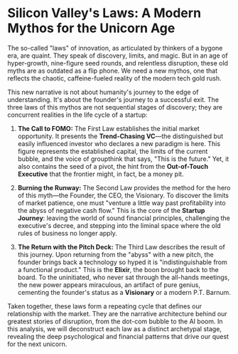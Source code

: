 # Silicon Valley's Laws: A Modern Mythos for the Unicorn Age

The so-called "laws" of innovation, as articulated by thinkers of a bygone era, are quaint. They speak of discovery, limits, and magic. But in an age of hyper-growth, nine-figure seed rounds, and relentless disruption, these old myths are as outdated as a flip phone. We need a new mythos, one that reflects the chaotic, caffeine-fueled reality of the modern tech gold rush.

This new narrative is not about humanity's journey to the edge of understanding. It's about the founder's journey to a successful exit. The three laws of this mythos are not sequential stages of discovery; they are concurrent realities in the life cycle of a startup:

1.  **The Call to FOMO:** The First Law establishes the initial market opportunity. It presents the **Trend-Chasing VC**—the distinguished but easily influenced investor who declares a new paradigm is here. This figure represents the established capital, the limits of the current bubble, and the voice of groupthink that says, "This is the future." Yet, it also contains the seed of a pivot, the hint from the **Out-of-Touch Executive** that the frontier might, in fact, be a money pit.

2.  **Burning the Runway:** The Second Law provides the method for the hero of this myth—the Founder, the CEO, the Visionary. To discover the limits of market patience, one must "venture a little way past profitability into the abyss of negative cash flow." This is the core of the **Startup Journey**: leaving the world of sound financial principles, challenging the executive's decree, and stepping into the liminal space where the old rules of business no longer apply.

3.  **The Return with the Pitch Deck:** The Third Law describes the result of this journey. Upon returning from the "abyss" with a new pitch, the founder brings back a technology so hyped it is "indistinguishable from a functional product." This is the **Elixir**, the boon brought back to the board. To the uninitiated, who never sat through the all-hands meetings, the new power appears miraculous, an artifact of pure genius, cementing the founder's status as a **Visionary** or a modern P.T. Barnum.

Taken together, these laws form a repeating cycle that defines our relationship with the market. They are the narrative architecture behind our greatest stories of disruption, from the dot-com bubble to the AI boom. In this analysis, we will deconstruct each law as a distinct archetypal stage, revealing the deep psychological and financial patterns that drive our quest for the next unicorn.